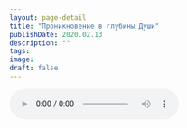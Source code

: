 ```yaml
---
layout: page-detail
title: "Проникновение в глубины Души"
publishDate: 2020.02.13
description: ""
tags:
image:
draft: false
---
```


<audio title="2020.02.13 - Проникновение в глубины Души.mp3" src="https://filer-api.advayta.org/v1.0/public/files/74998" controls=""></audio>

  
